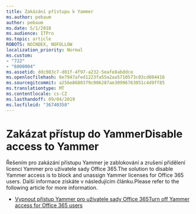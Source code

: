 ```yaml
---
title: Zakázání přístupu k Yammer
ms.author: pebaum
author: pebaum
ms.date: 5/1/2018
ms.audience: ITPro
ms.topic: article
ROBOTS: NOINDEX, NOFOLLOW
localization_priority: Normal
ms.custom:
- "722"
- "6000004"
ms.assetid: ddc083c7-d01f-4f97-a232-5eafe8abddce
ms.openlocfilehash: 6e7947afed1223fa55a2aa5710573c03cd804416
ms.sourcegitcommit: a256e8680379c006287ae30996763051c4d9ff85
ms.translationtype: MT
ms.contentlocale: cs-CZ
ms.lasthandoff: 09/04/2019
ms.locfileid: "36740350"
---
```

# <a name="disable-access-to-yammer"></a><span data-ttu-id="6bde9-102">Zakázat přístup do Yammer</span><span class="sxs-lookup"><span data-stu-id="6bde9-102">Disable access to Yammer</span></span>

<span data-ttu-id="6bde9-103">Řešením pro zakázání přístupu Yammer je zablokování a zrušení přidělení licencí Yammer pro uživatele sady Office 365.</span><span class="sxs-lookup"><span data-stu-id="6bde9-103">The solution to disable Yammer access is to block and unassign Yammer licenses for Office 365 users.</span></span> <span data-ttu-id="6bde9-104">Další informace získáte v následujícím článku.</span><span class="sxs-lookup"><span data-stu-id="6bde9-104">Please refer to the following article for more information.</span></span>
  
- [<span data-ttu-id="6bde9-105">Vypnout přístup Yammer pro uživatele sady Office 365</span><span class="sxs-lookup"><span data-stu-id="6bde9-105">Turn off Yammer access for Office 365 users</span></span>](https://docs.microsoft.com/yammer/manage-yammer-users/turn-off-user-access)
